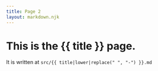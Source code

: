 ```yaml
---
title: Page 2
layout: markdown.njk
---
```


# This is the {{ title }} page.

It is written at `src/{{ title|lower|replace(" ", "-") }}.md`
